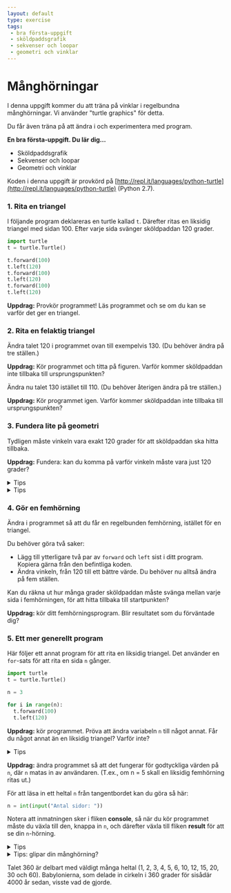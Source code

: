 ```yaml
---
layout: default
type: exercise
tags:
 - bra första-uppgift
 - sköldpaddsgrafik
 - sekvenser och loopar
 - geometri och vinklar
---
```


# Månghörningar

I denna uppgift kommer du att träna på vinklar i regelbundna månghörningar. Vi använder "turtle graphics" för detta.

Du får även träna på att ändra i och experimentera med program.

**En bra första-uppgift. Du lär dig...**
* Sköldpaddsgrafik
* Sekvenser och loopar
* Geometri och vinklar


Koden i denna uppgift är provkörd på [http://repl.it/languages/python-turtle](http://repl.it/languages/python-turtle) (Python 2.7).

### 1. Rita en triangel

I följande program deklareras en turtle kallad `t`.
Därefter ritas en liksidig triangel med sidan 100.
Efter varje sida svänger sköldpaddan 120 grader.

```python
import turtle
t = turtle.Turtle()

t.forward(100)
t.left(120)
t.forward(100)
t.left(120)
t.forward(100)
t.left(120)
```

**Uppdrag:** Provkör programmet! Läs programmet och se om du kan se varför det ger en triangel.

### 2. Rita en felaktig triangel

Ändra talet 120 i programmet ovan till exempelvis 130. (Du behöver ändra på tre ställen.)

**Uppdrag:** Kör programmet och titta på figuren. Varför kommer sköldpaddan inte tillbaka till ursprungspunkten?

Ändra nu talet 130 istället till 110. (Du behöver återigen ändra på tre ställen.)

**Uppdrag:** Kör programmet igen. Varför kommer sköldpaddan inte tillbaka till ursprungspunkten?

### 3. Fundera lite på geometri

Tydligen måste vinkeln vara exakt 120 grader för att sköldpaddan ska hitta tillbaka.

**Uppdrag:** Fundera: kan du komma på varför vinkeln måste vara just 120 grader?

<details>
<summary markdown="span">
Tips
</summary>
<p>
Hur många grader går det på ett varv? Hur många gånger svänger sköldpaddan? Hur många grader måste den då svänga i taget?
</p>
</details>

<details>
<summary markdown="span">
Tips
</summary>
<p>
360 / 3 = 120
</p>
</details>

### 4. Gör en femhörning

Ändra i programmet så att du får en regelbunden femhörning, istället för en triangel.

Du behöver göra två saker:

  * Lägg till ytterligare två par av `forward` och `left` sist i ditt program. Kopiera gärna från den befintliga koden.
  * Ändra vinkeln, från 120 till ett bättre värde. Du behöver nu alltså ändra på fem ställen.

Kan du räkna ut hur många grader sköldpaddan måste svänga mellan varje sida i femhörningen, för att hitta tillbaka till startpunkten?

**Uppdrag:** kör ditt femhörningsprogram. Blir resultatet som du förväntade dig?

### 5. Ett mer generellt program

Här följer ett annat program för att rita en liksidig triangel.
Det använder en `for`-sats för att rita en sida `n` gånger.

```python
import turtle
t = turtle.Turtle()

n = 3

for i in range(n):
  t.forward(100)
  t.left(120)
```

**Uppdrag:** kör programmet. Pröva att ändra variabeln `n` till något annat. Får du något annat än en liksidig triangel? Varför inte?

<details>
<summary markdown="span">
Tips
</summary>
<p>
Raden <code>t.left(120)</code> behöver ändras.
</p>
</details>

**Uppdrag:** ändra programmet så att det fungerar för godtyckliga värden på `n`, där `n` matas in av användaren. (T.ex., om n = 5 skall en liksidig femhörning ritas ut.)

För att läsa in ett heltal `n` från tangentbordet kan du göra så här:

```python
n = int(input("Antal sidor: "))
```

Notera att inmatningen sker i fliken **console**, så när du kör programmet måste du växla till den, knappa in `n`, och därefter växla till fliken **result** för att se din `n`-hörning.

<details>
<summary markdown="span">
Tips
</summary>
<p>
Du behöver stoppa in beräkningen <code>360.0 / n</code> på rätt ställe.
</p>
</details>

<details>
<summary markdown="span">
Tips: glipar din månghörning?
</summary>
<p>
Kanske upptäcker du att vissa månghörningar ändå glipar lite grann, exempelvis för <code>n = 7</code>.
Det beror på att 7 inte går jämnt upp i 360.
För att få med decimalerna i kvoten behöver man skriva <code>360.0 / n</code>.
Om man skriver <code>360 / n</code> får man en kvot utan decimaler, så om <code>n = 7</code> får man kvoten 51 istället för 51,428.
</p>
</details>

Talet 360 är delbart med väldigt många heltal (1, 2, 3, 4, 5, 6, 10, 12, 15, 20, 30 och 60). Babylonierna, som delade in cirkeln i 360 grader för sisådär 4000 år sedan, visste vad de gjorde.
